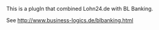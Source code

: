 This is a plugIn that combined Lohn24.de with BL Banking.

See http://www.business-logics.de/blbanking.html
